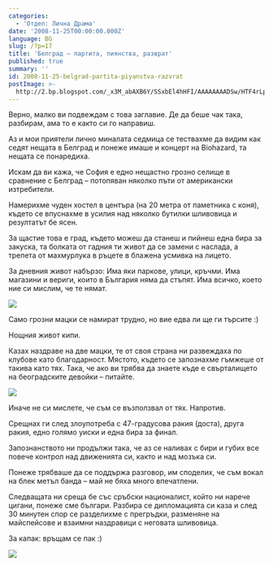 ```yaml
---
categories:
  - 'Отдел: Лична Драма'
date: '2008-11-25T00:00:00.000Z'
language: BG
slug: /?p=17
title: 'Белград – партита, пиянства, разврат'
published: true
summary: ''
id: 2008-11-25-belgrad-partita-piyanstva-razvrat
postImage: >-
  http://2.bp.blogspot.com/_x3M_abAXB6Y/SSxbEl4hHFI/AAAAAAAADSw/HTF4rLptmwU/s320/IMG_0127.JPG
---
```


Верно, малко ви подвеждам с това заглавие. Де да беше чак така, разбирам, ама то е както си го направиш.


Аз и мои приятели лично миналата седмица се тествахме да видим как седят нещата в Белград и понеже имаше и концерт на Biohazard, та нещата се понаредиха.


Искам да ви кажа, че София е едно нещастно грозно селище в сравнение с Белград – потопяван няколко пъти от американски изтребители.


Намерихме чуден хостел в центъра (на 20 метра от паметника с коня), където се впуснахме в усилия над няколко бутилки шливовица и резултатът бе ясен.


За щастие това е град, където можеш да станеш и пийнеш една бира за закуска, та болката от гадния ти живот да се замени с наслада, а трепета от махмурлука в ръцете в блажена усмивка на лицето.


За дневния живот набързо: Има яки паркове, улици, кръчми. Има магазини и вериги, които в България няма да стъпят. Има всичко, което ние си мислим, че те нямат.

![](http://2.bp.blogspot.com/_x3M_abAXB6Y/SSxbEl4hHFI/AAAAAAAADSw/HTF4rLptmwU/s320/IMG_0127.JPG)


Само грозни мацки се намират трудно, но вие едва ли ще ги търсите :)


Нощния живот кипи.


Казах наздраве на две мацки, те от своя страна ни развеждаха по клубове като благодарност. Мястото, където се запознахме гъмжеше от такива като тях. Така, че ако ви трябва да знаете къде е свърталището на београдските девойки – питайте.

![](http://4.bp.blogspot.com/_x3M_abAXB6Y/SSxbWkL_bzI/AAAAAAAADS4/mrGrJBoiF-c/s320/IMG_0139.JPG)


Иначе не си мислете, че съм се възползвал от тях. Напротив.


Срещнах ги след злоупотреба с 47-градусова ракия (доста), друга ракия, едно голямо уиски и една бира за финал.


Запознанството ни продължи така, че аз се наливах с бири и губих все повече контрол над движенията си, както и над мозъка си.


Понеже трябваше да се поддържа разговор, им споделих, че съм вокал на блек метъл банда – май не бяха много впечатлени.


Следващата ни среща бе със сръбски националист, който ни нарече цигани, понеже сме българи. Разбира се дипломацията си каза и след 30 минутен спор се разделихме с прегръдки, разменяне на майспейсове и взаимни наздравици с неговата шливовица.


За капак: връщам се пак :)

![](http://1.bp.blogspot.com/_x3M_abAXB6Y/SSxa2b89kYI/AAAAAAAADSo/NW2v0cjsfME/s320/IMG_0142.JPG)
